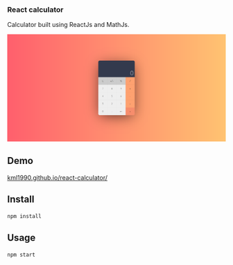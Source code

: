 ### React calculator ###

Calculator built using ReactJs and MathJs.

![alt text](https://raw.githubusercontent.com/kml1990/react-calculator/master/src/react-calculator.png "React Calculator")

Demo
---

[kml1990.github.io/react-calculator/](https://kml1990.github.io/react-calculator/)


Install
---

`npm install`



Usage
---

`npm start`
